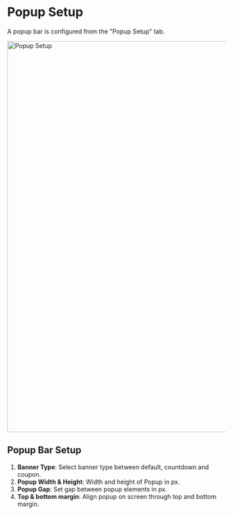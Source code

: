 # Popup Setup

A popup bar is configured from the "Popup Setup" tab.

<img src="https://raw.githubusercontent.com/profy-shopify/profy-shopify.github.io/main/assets/page10/popup_setup.png" alt="Popup Setup" width="900"/>

## Popup Bar Setup
 1. **Banner Type**: Select banner type between default, countdown and coupon.
 2. **Popup Width & Height**: Width and height of Popup in px.
 3. **Popup Gap**: Set gap between popup elements in px.
 4. **Top & bottom margin**: Align popup on screen through top and bottom margin.
